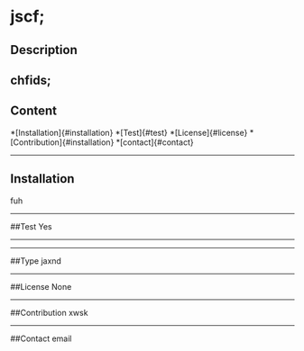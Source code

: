 # jscf;

  ## Description
  chfids;
---
  ## Content
  *[Installation]{#installation}
  *[Test]{#test}
  *[License]{#license}
 *[Contribution]{#installation}
 *[contact]{#contact}
 
 ---

  ## Installation 
  fuh
  
  ---
  ##Test
  Yes

  ---

  ---
  ##Type
  jaxnd

  ---
  ##License
  None

  ---

  ##Contribution
  xwsk

  ---
  ##Contact
  email







